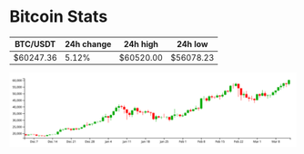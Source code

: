 # Bitcoin Stats

BTC/USDT|24h change|24h high|24h low|
|---|---|---|---|
|$60247.36|5.12%|$60520.00|$56078.23|

<img src="./chart.svg">
